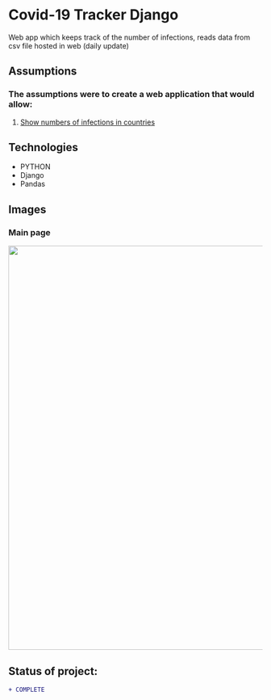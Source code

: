 
# Covid-19 Tracker Django
Web app which keeps track of the number of infections, reads data from csv file hosted in web (daily update)

## Assumptions
### The assumptions were to create a web application that would allow:

1. [Show numbers of infections in countries](#Main-page)

## Technologies

* PYTHON
* Django
* Pandas

## Images 

### Main page
<p align="left"> 
  <img src="https://i.imgur.com/SKlAVln.png"  width="800px">
</p>

## Status of project: 
```diff 
+ COMPLETE
```
